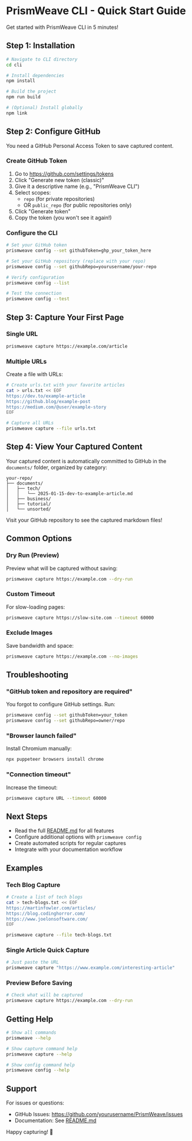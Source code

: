 # PrismWeave CLI - Quick Start Guide

Get started with PrismWeave CLI in 5 minutes!

## Step 1: Installation

```bash
# Navigate to CLI directory
cd cli

# Install dependencies
npm install

# Build the project
npm run build

# (Optional) Install globally
npm link
```

## Step 2: Configure GitHub

You need a GitHub Personal Access Token to save captured content.

### Create GitHub Token

1. Go to https://github.com/settings/tokens
2. Click "Generate new token (classic)"
3. Give it a descriptive name (e.g., "PrismWeave CLI")
4. Select scopes:
   - `repo` (for private repositories)
   - OR `public_repo` (for public repositories only)
5. Click "Generate token"
6. Copy the token (you won't see it again!)

### Configure the CLI

```bash
# Set your GitHub token
prismweave config --set githubToken=ghp_your_token_here

# Set your GitHub repository (replace with your repo)
prismweave config --set githubRepo=yourusername/your-repo

# Verify configuration
prismweave config --list

# Test the connection
prismweave config --test
```

## Step 3: Capture Your First Page

### Single URL

```bash
prismweave capture https://example.com/article
```

### Multiple URLs

Create a file with URLs:

```bash
# Create urls.txt with your favorite articles
cat > urls.txt << EOF
https://dev.to/example-article
https://github.blog/example-post
https://medium.com/@user/example-story
EOF

# Capture all URLs
prismweave capture --file urls.txt
```

## Step 4: View Your Captured Content

Your captured content is automatically committed to GitHub in the `documents/` folder, organized by category:

```
your-repo/
├── documents/
│   ├── tech/
│   │   └── 2025-01-15-dev-to-example-article.md
│   ├── business/
│   ├── tutorial/
│   └── unsorted/
```

Visit your GitHub repository to see the captured markdown files!

## Common Options

### Dry Run (Preview)

Preview what will be captured without saving:

```bash
prismweave capture https://example.com --dry-run
```

### Custom Timeout

For slow-loading pages:

```bash
prismweave capture https://slow-site.com --timeout 60000
```

### Exclude Images

Save bandwidth and space:

```bash
prismweave capture https://example.com --no-images
```

## Troubleshooting

### "GitHub token and repository are required"

You forgot to configure GitHub settings. Run:

```bash
prismweave config --set githubToken=your_token
prismweave config --set githubRepo=owner/repo
```

### "Browser launch failed"

Install Chromium manually:

```bash
npx puppeteer browsers install chrome
```

### "Connection timeout"

Increase the timeout:

```bash
prismweave capture URL --timeout 60000
```

## Next Steps

- Read the full [README.md](README.md) for all features
- Configure additional options with `prismweave config`
- Create automated scripts for regular captures
- Integrate with your documentation workflow

## Examples

### Tech Blog Capture

```bash
# Create a list of tech blogs
cat > tech-blogs.txt << EOF
https://martinfowler.com/articles/
https://blog.codinghorror.com/
https://www.joelonsoftware.com/
EOF

prismweave capture --file tech-blogs.txt
```

### Single Article Quick Capture

```bash
# Just paste the URL
prismweave capture "https://www.example.com/interesting-article"
```

### Preview Before Saving

```bash
# Check what will be captured
prismweave capture https://example.com --dry-run
```

## Getting Help

```bash
# Show all commands
prismweave --help

# Show capture command help
prismweave capture --help

# Show config command help
prismweave config --help
```

## Support

For issues or questions:
- GitHub Issues: https://github.com/yourusername/PrismWeave/issues
- Documentation: See [README.md](README.md)

Happy capturing! 🎉
